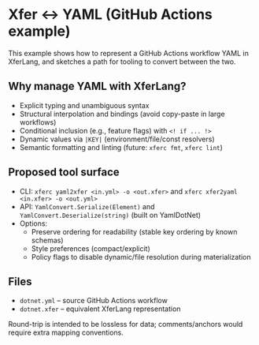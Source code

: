 # Xfer ↔ YAML (GitHub Actions example)

This example shows how to represent a GitHub Actions workflow YAML in XferLang, and sketches a path for tooling to convert between the two.

## Why manage YAML with XferLang?

- Explicit typing and unambiguous syntax
- Structural interpolation and bindings (avoid copy-paste in large workflows)
- Conditional inclusion (e.g., feature flags) with `<! if ... !>`
- Dynamic values via `|KEY|` (environment/file/const resolvers)
- Semantic formatting and linting (future: `xferc fmt`, `xferc lint`)

## Proposed tool surface

- CLI: `xferc yaml2xfer <in.yml> -o <out.xfer>` and `xferc xfer2yaml <in.xfer> -o <out.yml>`
- API: `YamlConvert.Serialize(Element)` and `YamlConvert.Deserialize(string)` (built on YamlDotNet)
- Options:
  - Preserve ordering for readability (stable key ordering by known schemas)
  - Style preferences (compact/explicit)
  - Policy flags to disable dynamic/file resolution during materialization

## Files

- `dotnet.yml` – source GitHub Actions workflow
- `dotnet.xfer` – equivalent XferLang representation

Round-trip is intended to be lossless for data; comments/anchors would require extra mapping conventions.
